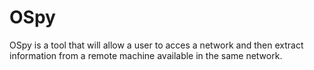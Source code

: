 # OSpy
OSpy is a tool that will allow a user to acces a network and then extract information from a remote machine available in the same network.
